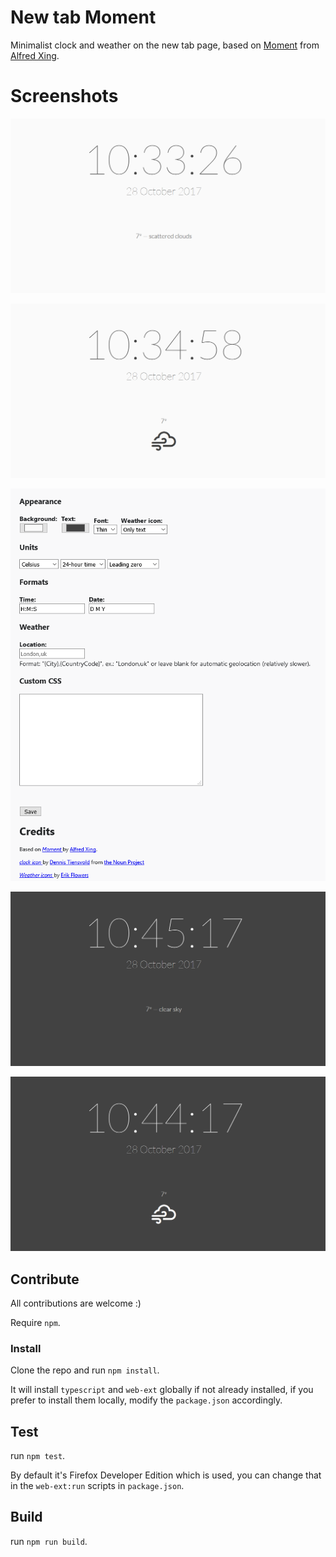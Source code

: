 # New tab Moment

Minimalist clock and weather on the new tab page, based on [Moment](https://github.com/alfredxing/moment) from [Alfred Xing](https://alfredxing.com/).

# Screenshots

![Default theme](./images/Default-theme.png)

![Default theme - icon](./images/Default-theme-icon.png)

![Options](./images/Options.png)

![Custom theme](./images/Custom-theme.png)

![Custom theme - icon](./images/Custom-theme-icon.png)

## Contribute

All contributions are welcome :)

Require `npm`.

### Install

Clone the repo and run `npm install`.

It will install `typescript` and `web-ext` globally if not already installed, if you prefer to install them locally, modify the `package.json` accordingly.

## Test

run `npm test`.

By default it's Firefox Developer Edition which is used, you can change that in the `web-ext:run` scripts in `package.json`.

## Build

run `npm run build`.